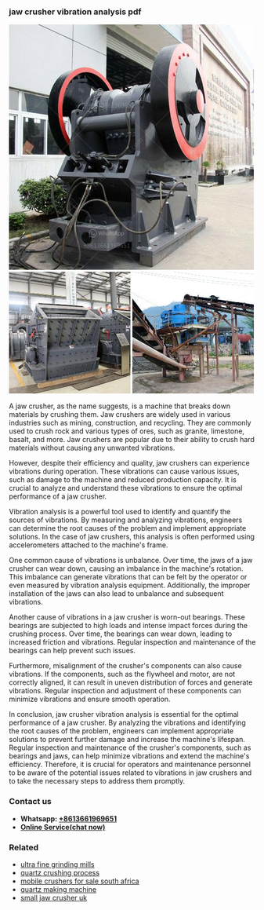 <h3>jaw crusher vibration analysis pdf</h3><img src='1706753785.jpg' alt=''><p>A jaw crusher, as the name suggests, is a machine that breaks down materials by crushing them. Jaw crushers are widely used in various industries such as mining, construction, and recycling. They are commonly used to crush rock and various types of ores, such as granite, limestone, basalt, and more. Jaw crushers are popular due to their ability to crush hard materials without causing any unwanted vibrations.</p><p>However, despite their efficiency and quality, jaw crushers can experience vibrations during operation. These vibrations can cause various issues, such as damage to the machine and reduced production capacity. It is crucial to analyze and understand these vibrations to ensure the optimal performance of a jaw crusher.</p><p>Vibration analysis is a powerful tool used to identify and quantify the sources of vibrations. By measuring and analyzing vibrations, engineers can determine the root causes of the problem and implement appropriate solutions. In the case of jaw crushers, this analysis is often performed using accelerometers attached to the machine's frame.</p><p>One common cause of vibrations is unbalance. Over time, the jaws of a jaw crusher can wear down, causing an imbalance in the machine's rotation. This imbalance can generate vibrations that can be felt by the operator or even measured by vibration analysis equipment. Additionally, the improper installation of the jaws can also lead to unbalance and subsequent vibrations.</p><p>Another cause of vibrations in a jaw crusher is worn-out bearings. These bearings are subjected to high loads and intense impact forces during the crushing process. Over time, the bearings can wear down, leading to increased friction and vibrations. Regular inspection and maintenance of the bearings can help prevent such issues.</p><p>Furthermore, misalignment of the crusher's components can also cause vibrations. If the components, such as the flywheel and motor, are not correctly aligned, it can result in uneven distribution of forces and generate vibrations. Regular inspection and adjustment of these components can minimize vibrations and ensure smooth operation.</p><p>In conclusion, jaw crusher vibration analysis is essential for the optimal performance of a jaw crusher. By analyzing the vibrations and identifying the root causes of the problem, engineers can implement appropriate solutions to prevent further damage and increase the machine's lifespan. Regular inspection and maintenance of the crusher's components, such as bearings and jaws, can help minimize vibrations and extend the machine's efficiency. Therefore, it is crucial for operators and maintenance personnel to be aware of the potential issues related to vibrations in jaw crushers and to take the necessary steps to address them promptly.</p><h3>Contact us</h3><ul><li><strong>Whatsapp:&nbsp;<a href="https://wa.me/8613661969651">+8613661969651</a></strong></li><li><a href="https://swt.shibang-china.com/?git&amp;zhl&amp;jaw crusher vibration analysis pdf"><strong>Online Service(chat now)</strong></a></li></ul><h3>Related</h3><ul><li><a href='ultra fine grinding mills.md'>ultra fine grinding mills</a></li><li><a href='quartz crushing process.md'>quartz crushing process</a></li><li><a href='mobile crushers for sale south africa.md'>mobile crushers for sale south africa</a></li><li><a href='quartz making machine.md'>quartz making machine</a></li><li><a href='small jaw crusher uk.md'>small jaw crusher uk</a></li></ul>
